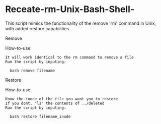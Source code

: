 # Receate-rm-Unix-Bash-Shell-
This script mimics the functionality of the remove 'rm' command in Unix, with added restore capabilities 

Remove 

How-to-use:

    It will work identical to the rm command to remove a file 
    Run the script by inputing: 
    
      bash remove filename
  
Restore

How-to-use:

    Know the inode of the file you want you to restore 
    If you dont, 'ls' the contents of ../deleted  
    Run the script by inputing: 
    
      bash restore filename_inode

